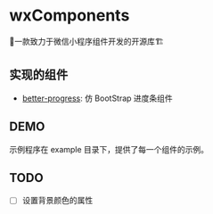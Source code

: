# wxComponents

💄一款致力于微信小程序组件开发的开源库🏗

## 实现的组件

- [better-progress](./detail/better-progress.md): 仿 BootStrap 进度条组件

## DEMO

示例程序在 example 目录下，提供了每一个组件的示例。

## TODO

- [ ] 设置背景颜色的属性

